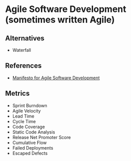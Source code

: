 # Agile Software Development (sometimes written Agile)

<!--
stakeholders

https://linkedin.com/learning/paths/master-agile-software-development
https://linkedin.com/learning/paths/become-an-agile-software-developer
https://linkedin.com/learning/paths/become-an-agile-project-manager

https://linkedin.com/learning/devops-foundations-lean-and-agile/lean-and-agile-in-devops-3

https://linkedin.com/learning/agile-software-development/the-agile-approach
https://linkedin.com/learning/agile-software-development-scrum-for-developers/scrum-for-agile-software-development
https://linkedin.com/learning/agile-software-development-remote-teams/remote-first-culture-for-agile-teams
https://linkedin.com/learning/agile-software-development-transforming-your-organization/ignite-your-teams-with-agile
https://linkedin.com/learning/agile-software-development-clean-coding-practices/write-code-for-humans-not-machines
https://linkedin.com/learning/agile-software-development-creating-an-agile-culture/create-an-agile-culture
https://linkedin.com/learning/agile-software-development-kanban-for-developers/putting-kanban-to-work-in-your-development-team
https://linkedin.com/learning/agile-software-development-code-quality/why-code-quality-is-important
https://linkedin.com/learning/agile-software-development-cloud-architecture/agility-and-cloud-computing
https://linkedin.com/learning/agile-software-development-dealing-with-legacy-code-and-technical-debt/embrace-the-legacy-and-tackle-the-debt
https://linkedin.com/learning/agile-software-development-refactoring/refactoring-for-better-code
https://linkedin.com/learning/agile-software-development-pair-and-mob-programming/get-your-teams-coding-together

https://linkedin.com/learning/how-to-fix-bad-agile/fixing-bad-agile
https://linkedin.com/learning/lean-software-development/delivering-value-quickly-and-sustainably
https://linkedin.com/learning/agile-development-practices/welcome
https://linkedin.com/learning/agile-project-management-comparing-agile-tools/explore-agile-tool-options-for-your-projects
https://linkedin.com/learning/agile-testing-2/uplevel-with-agile-testing

https://www.sealights.io/software-development-metrics/10-powerful-agile-metrics-and-1-missing-metric/
-->

## Alternatives

- Waterfall

## References

- [Manifesto for Agile Software Development](https://agilemanifesto.org/)

## Metrics

- Sprint Burndown
- Agile Velocity
- Lead Time
- Cycle Time
- Code Coverage
- Static Code Analysis
- Release Net Promoter Score
- Cumulative Flow
- Failed Deployments
- Escaped Defects
